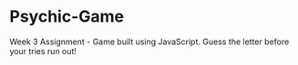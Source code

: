 # Psychic-Game
Week 3 Assignment - Game built using JavaScript. Guess the letter before your tries run out!
